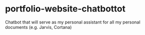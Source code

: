 # portfolio-website-chatbottot
Chatbot that will serve as my personal assistant for all my personal documents (e.g. Jarvis, Cortana) 

